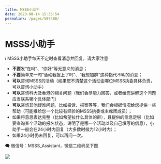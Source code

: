 ```yaml
---
title: MSSS小助手
date: 2023-08-14 15:35:54
permalink: /pages/597488/
---
```


# MSSS小助手

ℹ️ MSSS小助手每天不定时查看消息并回复，请大家注意

- **不要**发“在吗”、“你好”等无意义的消息；
- **不要**简单来一句“活动我报上了吗”、“我想加群”这种指代不明的消息；
- **可以**咨询MSSS的活动（如果您不清楚这个活动由哪位MSSS执委具体负责，可以咨询小助手）
- **可以**咨询科大及香港的相关问题（我们会尽能力回答，或者给您讲解这个问题应当联系哪个具体部门）
- **可以**咨询其他疑难问题，比如投诉、报案等等，我们会根据情况给您提供一些帮助（可能推给您一个比较有经验的MSSS执委或主席团成员）；
- 如果将意思表达完整（比如希望拉什么具体的群），且提供的信息足够（比如要查询某个活动的报名状态，讲明了是哪一个活动以及自己填写的信息），小助手一般会在24小时内回复（大多数时候为12小时内）；
- 如果24小时仍未回复，可以再问一次。

🗨️ 微信号：MSSS_Assistant，微信二维码见下图

![](https://cdn.staticaly.com/gh/jerry01777/picx-images-hosting@master/20230814/MSSS小助手.ha7l2jitzzc.webp)
